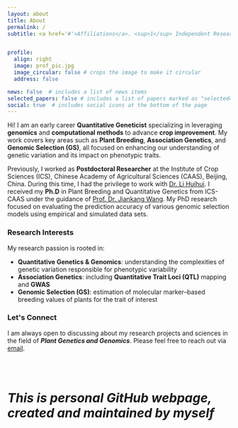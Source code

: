 ```yaml
---
layout: about
title: About
permalink: /
subtitle: <a href='#'>Affiliations</a>. <sup>1</sup> Independent Researcher


profile:
  align: right
  image: prof_pic.jpg
  image_circular: false # crops the image to make it circular
  address: false

news: False  # includes a list of news items
selected_papers: false # includes a list of papers marked as "selected={true}"
social: true  # includes social icons at the bottom of the page
---
```


Hi! I am an early career **Quantitative Geneticist** specializing in leveraging **genomics** and **computational methods** to advance **crop improvement**. My work covers key areas such as **Plant Breeding**, **Association Genetics**, and **Genomic Selection (GS)**, all focused on enhancing our understanding of genetic variation and its impact on phenotypic traits.

Previously, I worked as **Postdoctoral Researcher** at the Institute of Crop Sciences (ICS), Chinese Academy of Agricultural Sciences (CAAS), Beijing, China. During this time, I had the privilege to work with [Dr. Li Huihui](https://isbreedingen.caas.cn/member/staff/294610.htm). I received my **Ph.D** in Plant Breeding and Quantitative Genetics from ICS-CAAS under the guidance of [Prof. Dr. Jiankang Wang](https://isbreedingen.caas.cn/member/staff/294609.htm). My PhD research focused on evaluating the prediction accuracy of various genomic selection models using empirical and simulated data sets.

### Research Interests
My research passion is rooted in:
- **Quantitative Genetics & Genomics**: understanding the complexities of genetic variation responsible for phenotypic variability
- **Association Genetics**: including **Quantitative Trait Loci (QTL)** mapping and **GWAS**
- **Genomic Selection (GS)**: estimation of molecular marker–based breeding values of plants for the trait of interest

### Let's Connect
I am always open to discussing about my research projects and sciences in the field of ***Plant Genetics and Genomics***. Please feel free to reach out via [email](mali1990@yahoo.com).

<br/><br/>  
# _This is personal GitHub webpage, created and maintained by myself_
